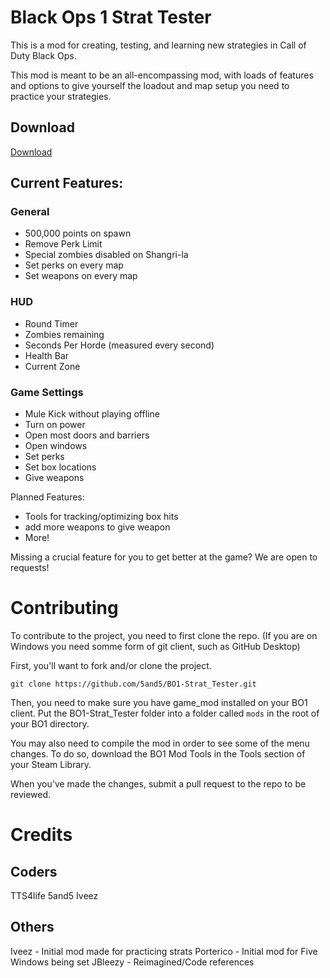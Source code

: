 # Black Ops 1 Strat Tester 

This is a mod for creating, testing, and learning new strategies in Call of Duty Black Ops. 

This mod is meant to be an all-encompassing mod, with loads of features and options to give yourself the loadout and map setup you need to practice your strategies.

## Download
[Download]()

## Current Features:

### General
- 500,000 points on spawn
- Remove Perk Limit
- Special zombies disabled on Shangri-la
- Set perks on every map
- Set weapons on every map

### HUD
- Round Timer
- Zombies remaining
- Seconds Per Horde (measured every second)
- Health Bar
- Current Zone

### Game Settings
- Mule Kick without playing offline
- Turn on power
- Open most doors and barriers
- Open windows
- Set perks
- Set box locations
- Give weapons


Planned Features:
- Tools for tracking/optimizing box hits
- add more weapons to give weapon
- More!

Missing a crucial feature for you to get better at the game? We are open to requests!

# Contributing

To contribute to the project, you need to first clone the repo. (If you are on Windows you need somme form of git client, such as GitHub Desktop)

First, you'll want to fork and/or clone the project. 

```git clone https://github.com/5and5/BO1-Strat_Tester.git```

Then, you need to make sure you have game_mod installed on your BO1 client. Put the BO1-Strat_Tester folder into a folder called `mods` in the root of your BO1 directory.

You may also need to compile the mod in order to see some of the menu changes. To do so, download the BO1 Mod Tools in the Tools section of your Steam Library.

When you've made the changes, submit a pull request to the repo to be reviewed.

# Credits
## Coders
TTS4life
5and5
Iveez

## Others
Iveez - Initial mod made for practicing strats
Porterico - Initial mod for Five Windows being set
JBleezy - Reimagined/Code references

